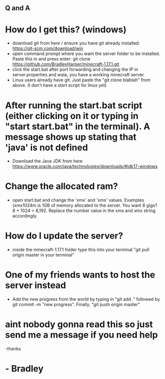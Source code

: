 ## Q and A

# How do I get this? (windows)

- download git from here / ensure you have git already installed: https://git-scm.com/download/win 
- open command prompt where you want the server folder to be installed. Paste this in and press enter: git clone https://github.com/BradleyHarper/minecraft-1.17.1.git
- click the start.bat after port forwarding and changing the IP in server.properties and wala, you have a working minecraft server.
- Linux users already have git. Just paste the "git clone blablah" from above. (I don't have a start script for linux yet)

# After running the start.bat script (either clicking on it or typing in "start start.bat" in the terminal). A message shows up stating that 'java' is not defined

- Download the Java JDK from here https://www.oracle.com/java/technologies/downloads/#jdk17-windows


# Change the allocated ram?

- open start.bat and change the 'xmx' and 'xms' values. Examples (xmx1024m is 1GB of memory allocated to the server. You want 8 gigs? 8 * 1024 = 8,192. Replace the number value in the xms and xmx string accordingly.


# How do I update the server?

- inside the minecraft-1.17.1 folder type this into your terminal "git pull origin master in your terminal"


# One of my friends wants to host the server instead

- Add the new progress from the world by typing in "git add ." followed by git commit -m "new progress". Finally, "git push origin master"


# aint nobody gonna read this so just send me a message if you need help

-thanks

# - Bradley
